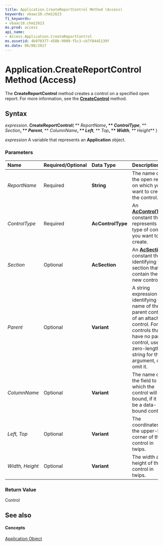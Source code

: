 ```yaml
---
title: Application.CreateReportControl Method (Access)
keywords: vbaac10.chm12623
f1_keywords:
- vbaac10.chm12623
ms.prod: access
api_name:
- Access.Application.CreateReportControl
ms.assetid: 4b970377-450b-9909-f5c3-cb7f8445139f
ms.date: 06/08/2017
---
```



# Application.CreateReportControl Method (Access)

The **CreateReportControl** method creates a control on a specified open report. For more information, see the **[CreateControl](application-createcontrol-method-access.md)** method.


## Syntax

 _expression_. **CreateReportControl**( ** _ReportName_**, ** _ControlType_**, ** _Section_**, ** _Parent_**, ** _ColumnName_**, ** _Left_**, ** _Top_**, ** _Width_**, ** _Height_** )

 _expression_ A variable that represents an **Application** object.


### Parameters



|**Name**|**Required/Optional**|**Data Type**|**Description**|
|:-----|:-----|:-----|:-----|
| _ReportName_|Required|**String**|The name of the open report on which you want to create the control.|
| _ControlType_|Required|**AcControlType**|An **[AcControlType](accontroltype-enumeration-access.md)** constant that represents the type of control you want to create.|
| _Section_|Optional|**AcSection**|An **[AcSection](acsection-enumeration-access.md)** constant that identifying the section that will contain the new control.|
| _Parent_|Optional|**Variant**|A string expression identifying the name of the parent control of an attached control. For controls that have no parent control, use a zero-length string for this argument, or omit it.|
| _ColumnName_|Optional|**Variant**| The name of the field to which the control will be bound, if it is to be a data-bound control.|
| _Left, Top_|Optional|**Variant**|The coordinates for the upper-left corner of the control in twips.|
| _Width, Height_|Optional|**Variant**|The width and height of the control in twips.|

### Return Value

Control


## See also


#### Concepts


[Application Object](application-object-access.md)


